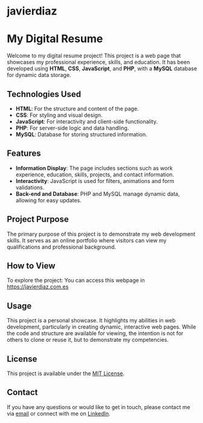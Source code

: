 # javierdiaz

# My Digital Resume

Welcome to my digital resume project! This project is a web page that showcases my professional experience, skills, and education. It has been developed using **HTML**, **CSS**, **JavaScript**, and **PHP**, with a **MySQL** database for dynamic data storage.

## Technologies Used

- **HTML**: For the structure and content of the page.
- **CSS**: For styling and visual design.
- **JavaScript**: For interactivity and client-side functionality.
- **PHP**: For server-side logic and data handling.
- **MySQL**: Database for storing structured information.

## Features

- **Information Display**: The page includes sections such as work experience, education, skills, projects, and contact information.
- **Interactivity**: JavaScript is used for filters, animations and form validations.
- **Back-end and Database**: PHP and MySQL manage dynamic data, allowing for easy updates.

## Project Purpose

The primary purpose of this project is to demonstrate my web development skills. It serves as an online portfolio where visitors can view my qualifications and professional background.

## How to View

To explore the project: You can access this webpage in https://javierdiaz.com.es


## Usage

This project is a personal showcase. It highlights my abilities in web development, particularly in creating dynamic, interactive web pages. While the code and structure are available for viewing, the intention is not for others to clone or reuse it, but to demonstrate my competencies.

## License

This project is available under the [MIT License](LICENSE).

## Contact

If you have any questions or would like to get in touch, please contact me via [email](mailto:contacto@javeirdiaz.com.es) or connect with me on [LinkedIn](https://www.linkedin.com/in/javier-diaz-garrido/).

